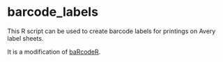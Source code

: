# barcode_labels
This R script can be used to create barcode labels for printings on Avery label sheets.

It is a modification of [baRcodeR](https://github.com/ropensci/baRcodeR).
